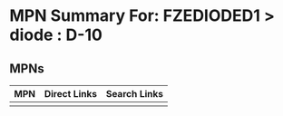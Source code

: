 



# MPN Summary For: FZEDIODED1 > diode : D-10

## MPNs
  

|MPN|Direct Links|Search Links|
| :--- | :--- | :--- |
||||
